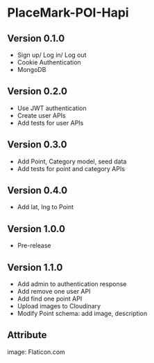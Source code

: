 # PlaceMark-POI-Hapi

## Version 0.1.0
- Sign up/ Log in/ Log out
- Cookie Authentication
- MongoDB

## Version 0.2.0
- Use JWT authentication
- Create user APIs
- Add tests for user APIs 

## Version 0.3.0
- Add Point, Category model, seed data
- Add tests for point and category APIs

## Version 0.4.0
- Add lat, lng to Point

## Version 1.0.0
- Pre-release

## Version 1.1.0
- Add admin to authentication response
- Add remove one user API
- Add find one point API
- Upload images to Cloudinary
- Modify Point schema: add image, description

## Attribute
image: Flaticon.com